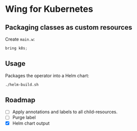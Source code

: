# Wing for Kubernetes

## Packaging classes as custom resources

Create `main.w`:

```js
bring k8s;


```

## Usage

Packages the operator into a Helm chart:

```sh
./helm-build.sh
```

## Roadmap

- [ ] Apply annotations and labels to all child-resources.
- [ ] Purge label
- [x] Helm chart output
